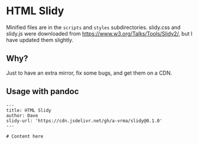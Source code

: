 # HTML Slidy

Minified files are in the `scripts` and `styles` subdirectories. slidy.css and slidy.js
were downloaded from <https://www.w3.org/Talks/Tools/Slidy2/>, but I have updated them
slightly.

## Why?

Just to have an extra mirror, fix some bugs, and get them on a CDN.

## Usage with pandoc

```
---
title: HTML Slidy
author: Dave
slidy-url: 'https://cdn.jsdelivr.net/gh/a-vrma/slidy@0.1.0'
---

# Content here
```
